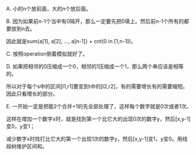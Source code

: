 A. 小的n个放前面，大的n个放后面。

B. 因为如果前n-1个当中有0隔开，那么一定要先把0填上。然后前n-1个所有的都要放到n去。

   因此就是sum{a[1], a[2], ..., a[n-1]} + cnt(0 in [1,n-1])。
   
C. 按照operation倒着模拟就好了。

D. 如果把相邻的0压缩成一个0，相邻的1压缩成一个1，那么两个串应该是相等的。

   所以对于每个s中的区间[l1,r1]要变到t中的[l2,r2]，有的需要增长有的需要缩短。因此只看增长的部分。

E. 一开始一定是把能2个合并+1的先全部处理了，这样每个数字就是0次或者1次。

   这样在增加一个数字x时，就是找到第一个比它大的出现0次的数字y，然后[x,y-1]变0，y变1；
   
   减少数字x时找打比它大的第一个出现1次的数字y，然后[x,y-1]变1，y变0。用线段树维护区间和。
